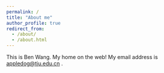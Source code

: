 ```yaml
---
permalink: /
title: "About me"
author_profile: true
redirect_from: 
  - /about/
  - /about.html
---
```


This is Ben Wang. My home on the web! My email address is appledog@tju.edu.cn .
